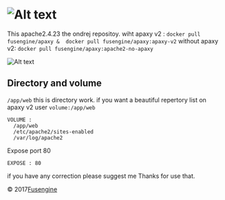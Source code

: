 ![Alt text](http://www.fusengine.ch/img/apaxy-v2.svg)
========================================================

This apache2.4.23 the ondrej repositoy.
wiht apaxy v2 : `docker pull fusengine/apaxy &  docker pull fusengine/apaxy:apaxy-v2`
without apaxy v2: `docker pull fusengine/apaxy:apache2-no-apaxy`

![Alt text](http://www.fusengine.ch/img/apaxy-v2.png)

Directory and volume
--------------------

`/app/web` this is directory work. if you want a beautiful repertory list on apaxy v2 user `volume:/app/web`

```
VOLUME :
  /app/web
  /etc/apache2/sites-enabled
  /var/log/apache2
```

Expose port 80

```
EXPOSE : 80
```

if you have any correction please suggest me Thanks for use that.

&copy; 2017[Fusengine](http://fusengine.com)
